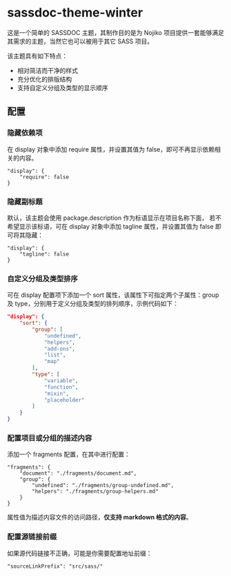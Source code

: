 # sassdoc-theme-winter

这是一个简单的 SASSDOC 主题，其制作目的是为 Nojiko 项目提供一套能够满足其需求的主题，当然它也可以被用于其它 SASS 项目。

该主题具有如下特点：

- 相对简洁而干净的样式
- 充分优化的排版结构
- 支持自定义分组及类型的显示顺序

## 配置

### 隐藏依赖项

在 display 对象中添加 require 属性，并设置其值为 false，即可不再显示依赖相关的内容。

```
"display": {
    "require": false
}
```

### 隐藏副标题

默认，该主题会使用 package.description 作为标语显示在项目名称下面，
若不希望显示该标语，可在 display 对象中添加 tagline 属性，并设置其值为 false 即可将其隐藏：

```
"display": {
    "tagline": false
}
```

### 自定义分组及类型排序

可在 display 配置项下添加一个 sort 属性，该属性下可指定两个子属性：group 及 type，分别用于定义分组及类型的排列顺序，示例代码如下：

``` json
"display": {
    "sort": {
        "group": [
            "undefined",
            "helpers",
            "add-ons",
            "list",
            "map"
        ],
        "type": [
            "variable",
            "function",
            "mixin",
            "placeholder"
        ]
    }
}
```

### 配置项目或分组的描述内容

添加一个 fragments 配置，在其中进行配置：

```
"fragments": {
    "document": "./fragments/document.md",
    "group": {
        "undefined": "./fragments/group-undefined.md",
        "helpers": "./fragments/group-helpers.md"
    }
}
```

属性值为描述内容文件的访问路径，**仅支持 markdown 格式的内容**。


### 配置源链接前缀

如果源代码链接不正确，可能是你需要配置地址前缀：

```
"sourceLinkPrefix": "src/sass/"
```
